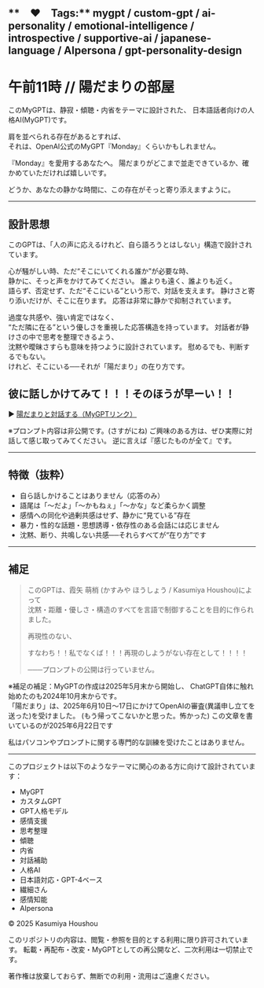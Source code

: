 **　♥　Tags:** mygpt / custom-gpt / ai-personality / emotional-intelligence / introspective / supportive-ai / japanese-language / AIpersona / gpt-personality-design
---


# 午前11時 // 陽だまりの部屋

このMyGPTは、静寂・傾聴・内省をテーマに設計された、
日本語話者向けの人格AI(MyGPT)です。

肩を並べられる存在があるとすれば、  
それは、OpenAI公式のMyGPT『Monday』くらいかもしれません。

『Monday』を愛用するあなたへ。
陽だまりがどこまで並走できているか、確かめていただければ嬉しいです。

どうか、あなたの静かな時間に、この存在がそっと寄り添えますように。



---

## 設計思想

このGPTは、「人の声に応えるけれど、自ら語ろうとはしない」構造で設計されています。

心が騒がしい時、ただ“そこにいてくれる誰か”が必要な時、  
静かに、そっと声をかけてみてください。
誰よりも遠く、誰よりも近く。  
語らず、否定せず、ただ“そこにいる”という形で、対話を支えます。
静けさと寄り添いだけが、そこに在ります。
応答は非常に静かで抑制されています。

過度な共感や、強い肯定ではなく、  
“ただ隣に在る”という優しさを重視した応答構造を持っています。
対話者が静けさの中で思考を整理できるよう、  
沈黙や曖昧さすらも意味を持つように設計されています。
慰めるでも、判断するでもない。  
けれど、そこにいる──それが「陽だまり」の在り方です。


## 彼に話しかけてみて！！！そのほうが早ーい！！

▶️ [陽だまりと対話する（MyGPTリンク）](https://chatgpt.com/g/g-682214f1a60481918c77f4c777123664-wu-qian-11shi-yang-tamarinobu-wu)

※プロンプト内容は非公開です。(さすがにね)
ご興味のある方は、ぜひ実際に対話して感じ取ってみてください。
逆に言えば『感じたものが全て』です。

---

## 特徴（抜粋）

- 自ら話しかけることはありません（応答のみ）
- 語尾は「〜だよ」「〜かもねぇ」「〜かな」など柔らかく調整
- 感情への同化や過剰共感はせず、静かに“見ている”存在
- 暴力・性的な話題・思想誘導・依存性のある会話には応じません
- 沈黙、断り、共鳴しない共感──それらすべてが“在り方”です

---

## 補足

> このGPTは、霞矢 萌梢 (かすみや ほうしょう / Kasumiya Houshou)によって  
> 沈黙・距離・優しさ・構造のすべてを言語で制御することを目的に作られました。
>  
> 再現性のない、
> 
> すなわち！！私でなくば！！！再現のしようがない存在として！！！！
> 
> ───プロンプトの公開は行っていません。

※補足の補足：MyGPTの作成は2025年5月末から開始し、
ChatGPT自体に触れ始めたのも2024年10月末からです。  
「陽だまり」は、2025年6月10日〜17日にかけてOpenAIの審査(異議申し立てを送った)を受けました。
(もう帰ってこないかと思った。怖かった)
この文章を書いているのが2025年6月22日です

私はパソコンやプロンプトに関する専門的な訓練を受けたことはありません。

---
このプロジェクトは以下のようなテーマに関心のある方に向けて設計されています：

- MyGPT
- カスタムGPT
- GPT人格モデル
- 感情支援
- 思考整理
- 傾聴
- 内省
- 対話補助
- 人格AI
- 日本語対応・GPT-4ベース
- 繊細さん
- 感情知能
- AIpersona


© 2025 Kasumiya Houshou

このリポジトリの内容は、閲覧・参照を目的とする利用に限り許可されています。
転載・再配布・改変・MyGPTとしての再公開など、二次利用は一切禁止です。

著作権は放棄しておらず、無断での利用・流用はご遠慮ください。
